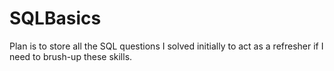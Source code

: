 # SQLBasics
Plan is to store all the SQL questions I solved initially to act as a refresher if I need to brush-up these skills.
